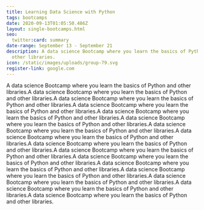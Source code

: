 ```yaml
---
title: Learning Data Science with Python
tags: bootcamps
date: 2020-09-13T01:05:50.486Z
layout: single-bootcamps.html
seo:
  twitter:card: summary
date-range: September 13 - September 21
description: A data science Bootcamp where you learn the basics of Python and
  other libraries.
icon: /static/images/uploads/group-79.svg
register-link: google.com
---
```

A data science Bootcamp where you learn the basics of Python and other libraries.A data science Bootcamp where you learn the basics of Python and other libraries.A data science Bootcamp where you learn the basics of Python and other libraries.A data science Bootcamp where you learn the basics of Python and other libraries.A data science Bootcamp where you learn the basics of Python and other libraries.A data science Bootcamp where you learn the basics of Python and other libraries.A data science Bootcamp where you learn the basics of Python and other libraries.A data science Bootcamp where you learn the basics of Python and other libraries.A data science Bootcamp where you learn the basics of Python and other libraries.A data science Bootcamp where you learn the basics of Python and other libraries.A data science Bootcamp where you learn the basics of Python and other libraries.A data science Bootcamp where you learn the basics of Python and other libraries.A data science Bootcamp where you learn the basics of Python and other libraries.A data science Bootcamp where you learn the basics of Python and other libraries.A data science Bootcamp where you learn the basics of Python and other libraries.A data science Bootcamp where you learn the basics of Python and other libraries.